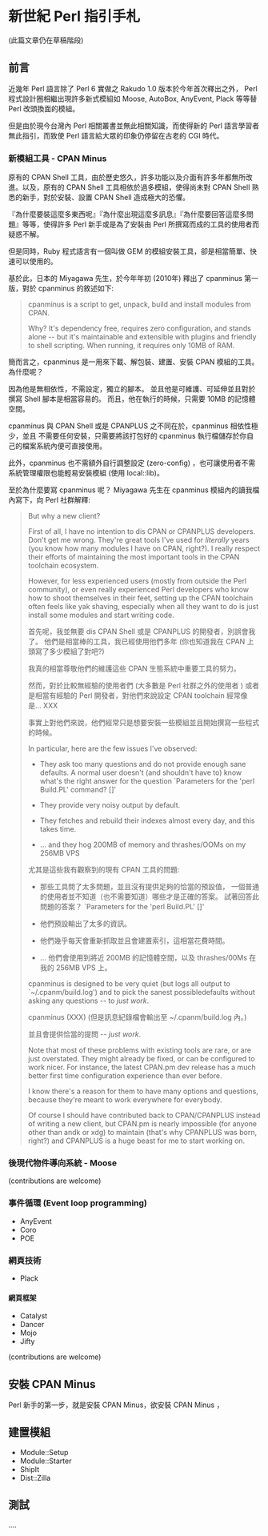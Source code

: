 # 新世紀 Perl 指引手札

(此篇文章仍在草稿階段)

## 前言

近幾年 Perl 語言除了 Perl 6 實做之 Rakudo 1.0 版本於今年首次釋出之外， Perl
程式設計圈相繼出現許多新式模組如 Moose, AutoBox, AnyEvent, Plack 等等替 Perl
改頭換面的模組。

但是由於現今台灣內 Perl 相關叢書並無此相關知識，而使得新的 Perl
語言學習者無此指引，而致使 Perl 語言給大眾的印象仍停留在古老的 CGI 時代。

### 新模組工具 - CPAN Minus

原有的 CPAN Shell 工具，由於歷史悠久，許多功能以及介面有許多年都無所改進。以及，原有的 CPAN Shell
工具相依於過多模組，使得尚未對 CPAN Shell 熟悉的新手，對於安裝、設置 CPAN Shell
造成極大的恐懼。

『為什麼要裝這麼多東西呢』『為什麼出現這麼多訊息』『為什麼要回答這麼多問題』等等，使得許多
Perl 新手或是為了安裝由 Perl 所撰寫而成的工具的使用者而疑惑不解。

但是同時，Ruby 程式語言有一個叫做 GEM 的模組安裝工具，卻是相當簡單、快速可以使用的。

基於此，日本的 Miyagawa 先生，於今年年初 (2010年) 釋出了 cpanminus 第一版，對於 cpanminus 的敘述如下:

>    cpanminus is a script to get, unpack, build and install modules from
>    CPAN.
>
>    Why? It's dependency free, requires zero configuration, and stands alone
>    -- but it's maintainable and extensible with plugins and friendly to
>    shell scripting. When running, it requires only 10MB of RAM.

簡而言之，cpanminus 是一用來下載、解包裝、建置、安裝 CPAN 模組的工具。為什麼呢？

因為他是無相依性，不需設定，獨立的腳本。 並且他是可維護、可延伸並且對於撰寫 Shell 腳本是相當容易的。
而且，他在執行的時候，只需要 10MB 的記憶體空間。

cpanminus 與 CPAN Shell 或是 CPANPLUS 之不同在於，cpanminus 相依性極少，並且
不需要任何安裝，只需要將該打包好的 cpanminus 執行檔儲存於你自己的檔案系統內便可直接使用。

此外，cpanminus 也不需額外自行調整設定 (zero-config) ，也可讓使用者不需系統管理權限也能輕易安裝模組 (使用 local::lib)。

至於為什麼要寫 cpanminus 呢？ Miyagawa 先生在 cpanminus 模組內的讀我檔內寫下，向 Perl 社群解釋:

>    But why a new client?
>
>    First of all, I have no intention to dis CPAN or CPANPLUS developers.
>    Don't get me wrong. They're great tools I've used for *literally* years
>    (you know how many modules I have on CPAN, right?). I really respect
>    their efforts of maintaining the most important tools in the CPAN
>    toolchain ecosystem.
>
>    However, for less experienced users (mostly from outside the Perl
>    community), or even really experienced Perl developers who know how to
>    shoot themselves in their feet, setting up the CPAN toolchain often
>    feels like yak shaving, especially when all they want to do is just
>    install some modules and start writing code.
>
>    首先呢，我並無要 dis CPAN Shell 或是 CPANPLUS 的開發者，別誤會我了。
>    他們是相當棒的工具，我已經使用他們多年 (你也知道我在 CPAN 上頭寫了多少模組了對吧?)
>
>    我真的相當尊敬他們的維護這些 CPAN 生態系統中重要工具的努力。
>
>    然而，對於比較無經驗的使用者們 (大多數是 Perl 社群之外的使用者 ) 或者是相當有經驗的 
>    Perl 開發者，對他們來說設定 CPAN toolchain 經常像是... XXX
>
>    事實上對他們來說，他們經常只是想要安裝一些模組並且開始撰寫一些程式的時候。
>
>    In particular, here are the few issues I've observed:
>
>    *   They ask too many questions and do not provide enough sane defaults.
>        A normal user doesn't (and shouldn't have to) know what's the right
>        answer for the question `Parameters for the 'perl Build.PL' command?
>        []'
>
>    *   They provide very noisy output by default.
>
>    *   They fetches and rebuild their indexes almost every day, and this
>        takes time.
>
>    *   ... and they hog 200MB of memory and thrashes/OOMs on my 256MB VPS
>
>    尤其是這些我有觀察到的現有 CPAN 工具的問題:
>
>    * 那些工具問了太多問題，並且沒有提供足夠的恰當的預設值，
>        一個普通的使用者並不知道（也不需要知道）哪些才是正確的答案。
>        試著回答此問題的答案？ `Parameters for the 'perl Build.PL' []'
>
>    * 他們預設輸出了太多的資訊。
>
>    * 他們幾乎每天會重新抓取並且會建置索引，這相當花費時間。
>
>    * ... 他們會使用到將近 200MB 的記憶體空間，以及 thrashes/00Ms 在我的 256MB VPS 上。
>
>    cpanminus is designed to be very quiet (but logs all output to
>    `~/.cpanm/build.log') and to pick the sanest possibledefaults without
>    asking any questions -- to *just work*.
>
>    cpanminus (XXX) (但是訊息紀錄檔會輸出至 ~/.cpanm/build.log 內。)
>
>    並且會提供恰當的提問 -- *just work*.
>
>    Note that most of these problems with existing tools are rare, or are
>    just overstated. They might already be fixed, or can be configured to
>    work nicer. For instance, the latest CPAN.pm dev release has a much
>    better first time configuration experience than ever before.
>
>    I know there's a reason for them to have many options and questions,
>    because they're meant to work everywhere for everybody.
>
>    Of course I should have contributed back to CPAN/CPANPLUS instead of
>    writing a new client, but CPAN.pm is nearly impossible (for anyone other
>    than andk or xdg) to maintain (that's why CPANPLUS was born, right?) and
>    CPANPLUS is a huge beast for me to start working on.


### 後現代物件導向系統 - Moose

(contributions are welcome)

### 事件循環 (Event loop programming)

* AnyEvent
* Coro
* POE

### 網頁技術

* Plack

#### 網頁框架

* Catalyst
* Dancer
* Mojo
* Jifty

(contributions are welcome)

## 安裝 CPAN Minus

Perl 新手的第一步，就是安裝 CPAN Minus，欲安裝 CPAN Minus ，

## 建置模組

* Module::Setup
* Module::Starter
* ShipIt
* Dist::Zilla

## 測試

....
